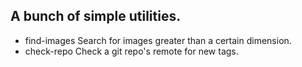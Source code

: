 ## A bunch of simple utilities.

- find-images Search for images greater than a certain dimension.
- check-repo Check a git repo's remote for new tags.
